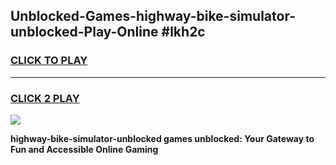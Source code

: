 
## Unblocked-Games-highway-bike-simulator-unblocked-Play-Online #lkh2c
<h3>
<a href="https://news.freeplayer.one?title=highway-bike-simulator-unblocked&ref=3">CLICK TO PLAY</a></h3>
<hr>

<h3>
<a href="https://news.freeplayer.one?title=highway-bike-simulator-unblocked&ref=3">CLICK 2 PLAY</a>
  
</h3>

<a href="https://news.freeplayer.one?title=highway-bike-simulator-unblocked&ref=3"><img src="https://clearcache.store/games.png"></a>


**highway-bike-simulator-unblocked games unblocked: Your Gateway to Fun and Accessible Online Gaming**
